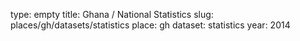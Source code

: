 type: empty
title: Ghana / National Statistics
slug: places/gh/datasets/statistics
place: gh
dataset: statistics
year: 2014
